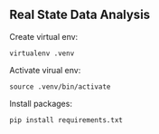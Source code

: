 ## Real State Data Analysis

Create virtual env:
```
virtualenv .venv
```
Activate virual env:
```
source .venv/bin/activate
```

Install packages:
```
pip install requirements.txt
```
